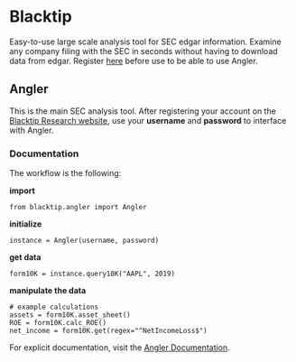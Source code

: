 # Blacktip

Easy-to-use large scale analysis tool for SEC edgar information.
Examine any company filing with the SEC in seconds without having 
to download data from edgar. Register [here](http://blacktipresearch.com/accounts/signup)
before use to be able to use Angler.


## Angler
This is the main SEC analysis tool. After registering your account on the
[Blacktip Research website](http://blacktipresearch.com/accounts/signup), use your **username** and 
**password** to interface with Angler.

### Documentation
The workflow is the following:

**import**
```
from blacktip.angler import Angler
```

**initialize**
```
instance = Angler(username, password)
```

**get data**
```
form10K = instance.query10K("AAPL", 2019)
```

**manipulate the data**
```
# example calculations
assets = form10K.asset_sheet()
ROE = form10K.calc_ROE()
net_income = form10K.get(regex="^NetIncomeLoss$")
```



For explicit documentation, visit the [Angler Documentation](http://blacktipresearch.com/Angler).